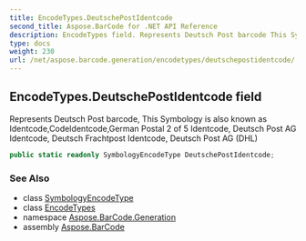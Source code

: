 ```yaml
---
title: EncodeTypes.DeutschePostIdentcode
second_title: Aspose.BarCode for .NET API Reference
description: EncodeTypes field. Represents Deutsch Post barcode This Symbology is also known as IdentcodeCodeIdentcodeGerman Postal 2 of 5 Identcode Deutsch Post AG Identcode Deutsch Frachtpost Identcode Deutsch Post AG DHL
type: docs
weight: 230
url: /net/aspose.barcode.generation/encodetypes/deutschepostidentcode/
---
```

## EncodeTypes.DeutschePostIdentcode field

Represents Deutsch Post barcode, This Symbology is also known as Identcode,CodeIdentcode,German Postal 2 of 5 Identcode, Deutsch Post AG Identcode, Deutsch Frachtpost Identcode, Deutsch Post AG (DHL)

```csharp
public static readonly SymbologyEncodeType DeutschePostIdentcode;
```

### See Also

* class [SymbologyEncodeType](../../symbologyencodetype/)
* class [EncodeTypes](../)
* namespace [Aspose.BarCode.Generation](../../encodetypes/)
* assembly [Aspose.BarCode](../../../)



